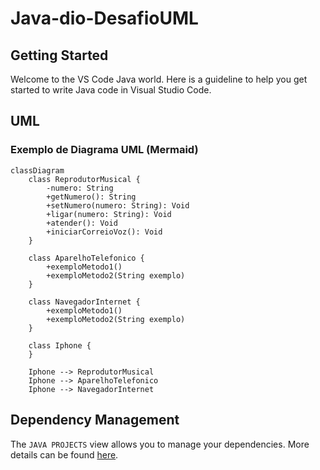 # Java-dio-DesafioUML

## Getting Started

Welcome to the VS Code Java world. Here is a guideline to help you get started to write Java code in Visual Studio Code.

## UML
### Exemplo de Diagrama UML (Mermaid)
```mermaid
classDiagram
    class ReprodutorMusical {
        -numero: String
        +getNumero(): String
        +setNumero(numero: String): Void
        +ligar(numero: String): Void
        +atender(): Void
        +iniciarCorreioVoz(): Void
    }

    class AparelhoTelefonico {
        +exemploMetodo1()
        +exemploMetodo2(String exemplo)
    }

    class NavegadorInternet {
        +exemploMetodo1()
        +exemploMetodo2(String exemplo)
    }

    class Iphone {
    }

    Iphone --> ReprodutorMusical
    Iphone --> AparelhoTelefonico
    Iphone --> NavegadorInternet
```
## Dependency Management

The `JAVA PROJECTS` view allows you to manage your dependencies. More details can be found [here](https://github.com/microsoft/vscode-java-dependency#manage-dependencies).
